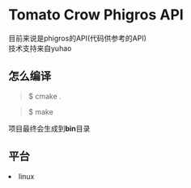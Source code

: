 # Tomato Crow Phigros API
目前来说是phigros的API(代码供参考的API)<br>
技术支持来自yuhao

<h2>怎么编译</h2>

> $ cmake .<br>

> $ make<br>

项目最终会生成到<b>bin</b>目录

<h2>平台</h2>
<ui>
<li>linux</li>
</ui>
